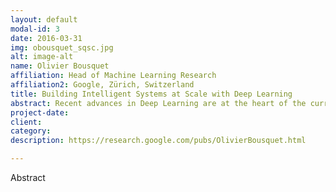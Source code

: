 ```yaml
---
layout: default
modal-id: 3
date: 2016-03-31
img: obousquet_sqsc.jpg
alt: image-alt
name: Olivier Bousquet
affiliation: Head of Machine Learning Research
affiliation2: Google, Zürich, Switzerland
title: Building Intelligent Systems at Scale with Deep Learning
abstract: Recent advances in Deep Learning are at the heart of the current AI boom. We will review some of these advances in areas such as image understanding, machine translation or robotics, and analyze the factors that can explain the observed progress, from the availability of large amounts of labeled data to new computing paradigms as well as algorithmic and scientific insights. Looking forward, we will discuss the remaining scientific and technical challenges and highlight some of the promising research directions in the field.
project-date:
client:
category:
description: https://research.google.com/pubs/OlivierBousquet.html

---
```


Abstract